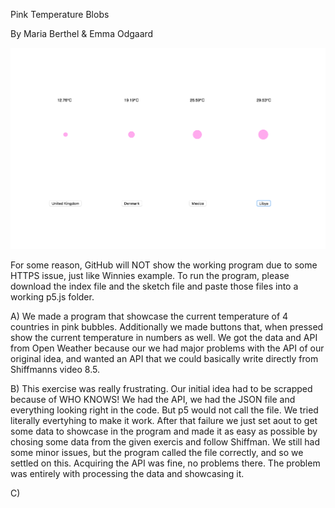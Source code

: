 
Pink Temperature Blobs

By Maria Berthel & Emma Odgaard

![ScreenShot](https://github.com/EmmaOttilie/Exercises/blob/gh-pages/miniex9/9.png)

For some reason, GitHub will NOT show the working program due to some HTTPS issue, just like Winnies example. To run the program, please download the index file and the sketch file and paste those files into a working p5.js folder. 

A)  We made a program that showcase the current temperature of 4 countries in pink bubbles. Additionally we made buttons that, when pressed show the current temperature in numbers as well. We got the data and API from Open Weather because our we had major problems with the API of our original idea, and wanted an API that we could basically write directly from Shiffmanns video 8.5. 

B)  This exercise was really frustrating. Our initial idea had to be scrapped because of WHO KNOWS! We had the API, we had the JSON file and everything looking right in the code. But p5 would not call the file. We tried literally evertyhing to make it work. After that failure we just set aout to get some data to showcase in the program and made it as easy as possible by chosing some data from the given exercis and follow Shiffman. We still had some minor issues, but the program called the file correctly, and so we settled on this. 
Acquiring the API was fine, no problems there. The problem was entirely with processing the data and showcasing it. 

C)  
